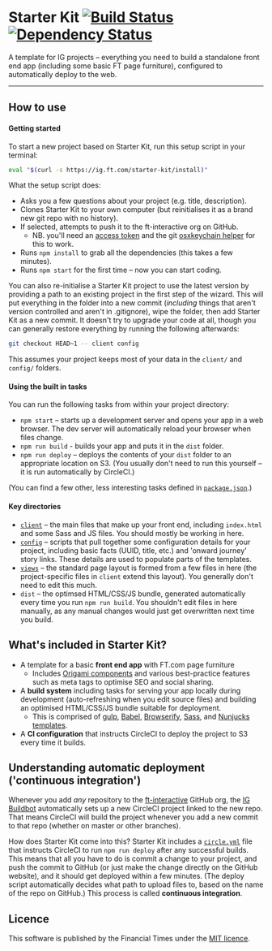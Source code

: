 # Starter Kit [![Build Status][circle-image]][circle-url] [![Dependency Status][dependencyci-image]][dependencyci-url]

A template for IG projects – everything you need to build a standalone front end app (including some basic FT page furniture), configured to automatically deploy to the web.

---

## How to use

#### Getting started

To start a new project based on Starter Kit, run this setup script in your terminal:

```sh
eval "$(curl -s https://ig.ft.com/starter-kit/install)"
```

What the setup script does:

- Asks you a few questions about your project (e.g. title, description).
- Clones Starter Kit to your own computer (but reinitialises it as a brand new git repo with no history).
- If selected, attempts to push it to the ft-interactive org on GitHub.
  - NB. you'll need an [access token](https://github.com/settings/tokens) and the git [osxkeychain helper](https://help.github.com/articles/caching-your-github-password-in-git/) for this to work.
- Runs `npm install` to grab all the dependencies (this takes a few minutes).
- Runs `npm start` for the first time – now you can start coding.

You can also re-initialise a Starter Kit project to use the latest version by providing a path
to an existing project in the first step of the wizard. This will put everything in the folder into
a new commit (*including* things that aren't version controlled and aren't in .gitignore), wipe the
folder, then add Starter Kit as a new commit. It doesn't try to upgrade your code at all, though
you can generally restore everything by running the following afterwards:

```bash
git checkout HEAD~1 -- client config
```
This assumes your project keeps most of your data in the `client/` and `config/` folders.

#### Using the built in tasks

You can run the following tasks from within your project directory:

- `npm start` – starts up a development server and opens your app in a web browser. The dev server will automatically reload your browser when files change.
- `npm run build` - builds your app and puts it in the `dist` folder.
- `npm run deploy` – deploys the contents of your `dist` folder to an appropriate location on S3. (You usually don't need to run this yourself – it is run automatically by CircleCI.)

(You can find a few other, less interesting tasks defined in [`package.json`](package.json).)

#### Key directories

- [`client`](client) – the main files that make up your front end, including `index.html` and some Sass and JS files. You should mostly be working in here.
- [`config`](config) – scripts that pull together some configuration details for your project, including basic facts (UUID, title, etc.) and 'onward journey' story links. These details are used to populate parts of the templates.
- [`views`](views) – the standard page layout is formed from a few files in here (the project-specific files in `client` extend this layout). You generally don't need to edit this much.
- `dist` – the optimsed HTML/CSS/JS bundle, generated automatically every time you run `npm run build`. You shouldn't edit files in here manually, as any manual changes would just get overwritten next time you build.

## What's included in Starter Kit?

- A template for a basic **front end app** with FT.com page furniture
  - Includes [Origami components](http://registry.origami.ft.com/components) and various best-practice features such as meta tags to optimise SEO and social sharing.
- A **build system** including tasks for serving your app locally during development (auto-refreshing when you edit source files) and building an optimised HTML/CSS/JS bundle suitable for deployment.
  - This is comprised of [gulp](http://gulpjs.com/), [Babel](https://babeljs.io/docs/learn-es2015/), [Browserify](http://browserify.org/), [Sass](https://github.com/sass/node-sass), and [Nunjucks templates](https://mozilla.github.io/nunjucks/templating.html).
- A **CI configuration** that instructs CircleCI to deploy the project to S3 every time it builds.

## Understanding automatic deployment ('continuous integration')

Whenever you add _any_ repository to the [ft-interactive](https://github.com/ft-interactive) GitHub org, the [IG Buildbot](https://github.com/ft-interactive/ft-ig-github-project-manager) automatically sets up a new CircleCI project linked to the new repo. That means CircleCI will build the project whenever you add a new commit to that repo (whether on master or other branches).

How does Starter Kit come into this? Starter Kit includes a [`circle.yml`](circle.yml) file that instructs CircleCI to run `npm run deploy` after any successful builds. This means that all you have to do is commit a change to your project, and push the commit to GitHub (or just make the change directly on the GitHub website), and it should get deployed within a few minutes. (The deploy script automatically decides what path to upload files to, based on the name of the repo on GitHub.) This process is called **continuous integration**.

## Licence

This software is published by the Financial Times under the [MIT licence](http://opensource.org/licenses/MIT).

<!-- badge URLs -->
[circle-url]: https://circleci.com/gh/ft-interactive/starter-kit
[circle-image]: https://circleci.com/gh/ft-interactive/starter-kit/tree/master.svg?style=shield

[dependencyci-url]: https://dependencyci.com/github/ft-interactive/starter-kit
[dependencyci-image]: https://dependencyci.com/github/ft-interactive/starter-kit/badge
